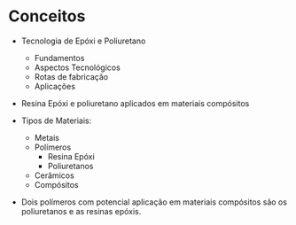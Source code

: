 # Conceitos
- Tecnologia de Epóxi e Poliuretano
    - Fundamentos
    - Aspectos Tecnológicos
    - Rotas de fabricação
    - Aplicações
- Resina Epóxi e poliuretano aplicados em materiais compósitos

- Tipos de Materiais:
    - Metais
    - Polímeros
        - Resina Epóxi
        - Poliuretanos
    - Cerâmicos
    - Compósitos

- Dois polímeros com potencial aplicação em materiais compósitos são os poliuretanos e as resinas epóxis.



